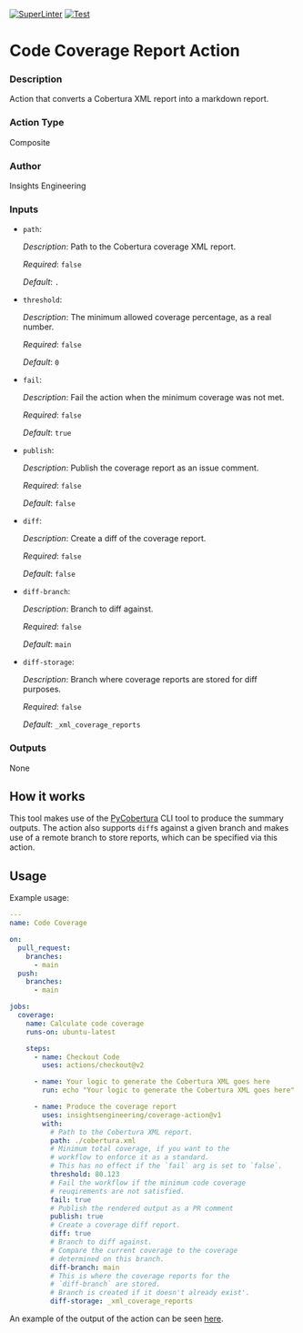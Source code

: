 [![SuperLinter](https://github.com/insightsengineering/coverage-action/actions/workflows/linter.yaml/badge.svg)](https://github.com/insightsengineering/coverage-action/actions/workflows/linter.yaml)
[![Test](https://github.com/insightsengineering/coverage-action/actions/workflows/test.yaml/badge.svg)](https://github.com/insightsengineering/coverage-action/actions/workflows/test.yaml)

<!-- BEGIN_ACTION_DOC -->
# Code Coverage Report Action

### Description
Action that converts a Cobertura XML report into a markdown report.
### Action Type
Composite

### Author
Insights Engineering

### Inputs

* `path`:

  _Description_: Path to the Cobertura coverage XML report.

  _Required_: `false`

  _Default_: `.`

* `threshold`:

  _Description_: The minimum allowed coverage percentage, as a real number.

  _Required_: `false`

  _Default_: `0`

* `fail`:

  _Description_: Fail the action when the minimum coverage was not met.

  _Required_: `false`

  _Default_: `true`

* `publish`:

  _Description_: Publish the coverage report as an issue comment.

  _Required_: `false`

  _Default_: `false`

* `diff`:

  _Description_: Create a diff of the coverage report.

  _Required_: `false`

  _Default_: `false`

* `diff-branch`:

  _Description_: Branch to diff against.

  _Required_: `false`

  _Default_: `main`

* `diff-storage`:

  _Description_: Branch where coverage reports are stored for diff purposes.

  _Required_: `false`

  _Default_: `_xml_coverage_reports`

### Outputs
None
<!-- END_ACTION_DOC -->

## How it works

This tool makes use of the [PyCobertura](https://github.com/aconrad/pycobertura) CLI tool to produce the summary outputs. The action also supports `diff`s against a given branch and makes use of a remote branch to store reports, which can be specified via this action.

## Usage

Example usage:

```yaml
---
name: Code Coverage

on:
  pull_request:
    branches:
      - main
  push:
    branches:
      - main

jobs:
  coverage:
    name: Calculate code coverage
    runs-on: ubuntu-latest

    steps:
      - name: Checkout Code
        uses: actions/checkout@v2

      - name: Your logic to generate the Cobertura XML goes here
        run: echo "Your logic to generate the Cobertura XML goes here"

      - name: Produce the coverage report
        uses: insightsengineering/coverage-action@v1
        with:
          # Path to the Cobertura XML report.
          path: ./cobertura.xml
          # Minimum total coverage, if you want to the
          # workflow to enforce it as a standard.
          # This has no effect if the `fail` arg is set to `false`.
          threshold: 80.123
          # Fail the workflow if the minimum code coverage
          # reuqirements are not satisfied.
          fail: true
          # Publish the rendered output as a PR comment
          publish: true
          # Create a coverage diff report.
          diff: true
          # Branch to diff against.
          # Compare the current coverage to the coverage
          # determined on this branch.
          diff-branch: main
          # This is where the coverage reports for the
          # `diff-branch` are stored.
          # Branch is created if it doesn't already exist'.
          diff-storage: _xml_coverage_reports
```

An example of the output of the action can be seen [here](https://github.com/insightsengineering/coverage-action/pull/5#issuecomment-999738523).
